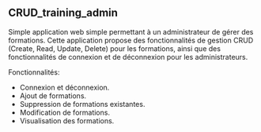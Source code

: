## CRUD_training_admin

Simple application web simple permettant à un administrateur de gérer des formations. 
Cette application propose des fonctionnalités de gestion CRUD (Create, Read, Update, Delete) pour les formations, ainsi que des fonctionnalités de connexion et de déconnexion pour les administrateurs.

Fonctionnalités:

- Connexion et déconnexion.
- Ajout de formations.
- Suppression de formations existantes.
- Modification de formations.
- Visualisation des formations.
